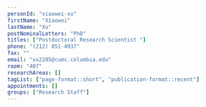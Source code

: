 ```yaml
---
personId: "xiaowei-xu"
firstName: "Xiaowei"
lastName: "Xu"
postNominalLetters: "PhD"
titles: ["Postdoctoral Research Scientist "]
phone: "(212) 851-4937"
fax: ""
email: "xx2285@cumc.columbia.edu"
room: "407"
researchAreas: []
tagList: ["page-format::short", "publication-format::recent"]
appointments: []
groups: ["Research Staff"]
---
```

